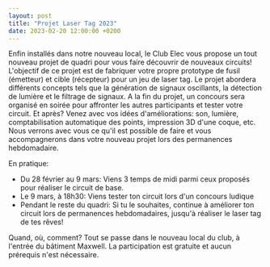 ```yaml
---
layout: post
title: "Projet Laser Tag 2023"
date: 2023-02-20 12:00:00 +0200
---
```

Enfin installés dans notre nouveau local, le Club Elec vous propose un tout nouveau projet de quadri pour vous faire découvrir de nouveaux circuits!  L'objectif de ce projet est de fabriquer votre propre prototype de fusil (émetteur) et cible (récepteur) pour un jeu de laser tag. Le projet abordera différents concepts tels que la génération de signaux oscillants, la détection de lumière et le filtrage de signaux. A la fin du projet, un concours sera organisé en soirée pour affronter les autres participants et tester votre circuit. Et après? Venez avec vos idées d'améliorations: son, lumière, comptabilisation automatique des points, impression 3D d'une coque, etc. Nous verrons avec vous ce qu'il est possible de faire et vous accompagnerons dans votre nouveau projet lors des permanences hebdomadaire.

En pratique:
- Du 28 février au 9 mars: Viens 3 temps de midi parmi ceux proposés pour réaliser le circuit de base.
- Le 9 mars, à 18h30: Viens tester ton circuit lors d'un concours ludique
- Pendant le reste du quadri: Si tu le souhaites, continue à améliorer ton circuit lors de permanences hebdomadaires, jusqu'à réaliser le laser tag de tes rêves!

Quand, où, comment? Tout se passe dans le nouveau local du club, à l'entrée du bâtiment Maxwell. La participation est gratuite et aucun prérequis n'est nécessaire.
